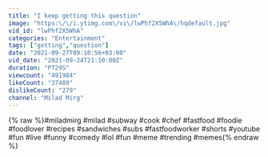 ```yaml
---
title: "I keep getting this question"
image: "https:\/\/i.ytimg.com\/vi\/lwPhf2X5WhA\/hqdefault.jpg"
vid_id: "lwPhf2X5WhA"
categories: "Entertainment"
tags: ["getting","question"]
date: "2021-09-27T09:10:56+03:00"
vid_date: "2021-09-24T21:10:00Z"
duration: "PT29S"
viewcount: "491984"
likeCount: "37489"
dislikeCount: "279"
channel: "Milad Mirg"
---
```

{% raw %}#miladmirg #milad #subway #cook #chef #fastfood #foodie #foodlover #recipes #sandwiches #subs #fastfoodworker #shorts #youtube #fun #live #funny #comedy #lol #fun #meme #trending #memes{% endraw %}
